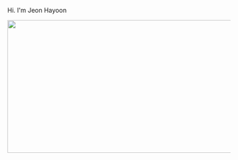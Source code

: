 Hi. I'm Jeon Hayoon 

<a href="https://github.com/devxb/gitanimals">
<img
  src="https://render.gitanimals.org/farms/hayoonjeon"
  width="600"
  height="300"
/>
</a>

</a>
<!--
**hayoonjeon/Hayoonjeon** is a ✨ _special_ ✨ repository because its `README.md` (this file) appears on your GitHub profile.

Here are some ideas to get you started:

- 🔭 I’m currently working on ...
- 🌱 I’m currently learning ...
- 👯 I’m looking to collaborate on ...
- 🤔 I’m looking for help with ...
- 💬 Ask me about ...
- 📫 How to reach me: ...
- 😄 Pronouns: ...
- ⚡ Fun fact: ...
-->
